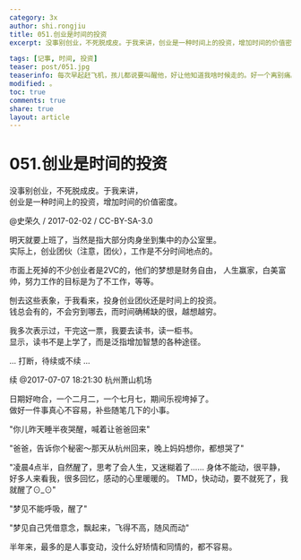```yaml
---
category: 3x
author: shi.rongjiu
title: 051.创业是时间的投资
excerpt: 没事别创业，不死脱成皮。于我来讲，创业是一种时间上的投资，增加时间的价值密度。

tags: [记事, 时间, 投资]
teaser: post/051.jpg
teaserinfo: 每次早起赶飞机，孩儿都说要叫醒他，好让他知道我啥时候走的。好一个离别痛。
modified: 。
toc: true
comments: true
share: true
layout: article
---
```


# 051.创业是时间的投资

没事别创业，不死脱成皮。于我来讲，  
创业是一种时间上的投资，增加时间的价值密度。

@史荣久 / 2017-02-02 / CC-BY-SA-3.0

明天就要上班了，当然是指大部分肉身坐到集中的办公室里。  
实际上，创业团伙（注意，团伙），工作是不分时间地点的。

市面上死掉的不少创业者是2VC的，他们的梦想是财务自由，
人生赢家，白美富帅，努力工作的目标是为了不工作，等等。  

刨去这些表象，于我看来，投身创业团伙还是时间上的投资。  
钱总会有的，不会穷到哪去，而时间确稀缺的很，越想越穷。

我多次表示过，干完这一票，我要去读书，读一柜书。  
显示，读书不是上学了，而是泛指增加智慧的各种途径。

... 打断，待续或不续 ...

续 @2017-07-07 18:21:30 杭州萧山机场

日期好吻合，一个二月二，一个七月七，期间乐视垮掉了。  
做好一件事真心不容易，补些随笔几下的小事。

"你儿昨天睡半夜哭醒，喊着让爸爸回来"

"爸爸，告诉你个秘密～那天从杭州回来，晚上妈妈想你，都想哭了"

"凌晨4点半，自然醒了，思考了会人生，又迷糊着了……
身体不能动，很平静，好多人来看我，很多回忆，感动的心里暖暖的。
TMD，快动动，要不就死了，我就醒了⊙_⊙"

"梦见不能呼吸，醒了"

"梦见自己凭借意念，飘起来，飞得不高，随风而动"

半年来，最多的是人事变动，没什么好矫情和同情的，都不容易。

